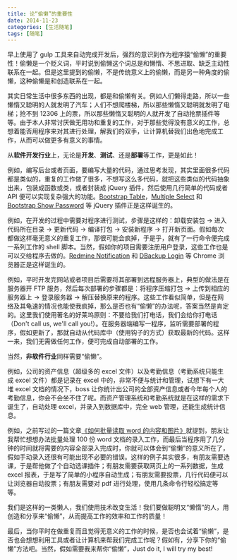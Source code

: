 ```yaml
---
title: 论“偷懒”的重要性
date: 2014-11-23
categories: [生活随笔]
tags: [随笔]
---
```


早上使用了 gulp 工具来自动完成开发后，强烈的意识到作为程序猿“偷懒”的重要性！偷懒是一个贬义词，平时说到偷懒这个词总是和懒惰、不思进取、缺乏主动性联系在一起。但是这里提到的偷懒，不是传统意义上的偷懒，而是另一种角度的偷懒，这种偷懒是和创造联系在一起。

其实日常生活中很多东西的出现，都是和偷懒有关。例如人们懒得走路，所以一些懒惰又聪明的人就发明了汽车；人们不想爬楼梯，所以那些懒惰又聪明就发明了电梯；抢不到 12306 上的票，所以那些懒惰又聪明的人就开发了自动抢票插件等等。由于本人非常讨厌做无用功和重复的工作，对于那些觉得没有意义的工作，总想着能否用程序来对其进行处理，解我们的双手，让计算机替我们出色地完成工作，从而可以做更多有意义的事情。

从**软件开发行业**上，无论是**开发**、**测试**、还是**部署**等工作，更是如此！

例如，编写后台或者页面，要编写大量的代码，通过思考发现，其实里面很多代码都是类似的，重复的工作做了很多，不想写这么多代码，就把这些类似的代码抽象出来，包装成函数或类，或者封装成 jQuery 插件，然后使用几行简单的代码或者 API 便可以实现复杂强大的功能。[Bootstrap Table](https://github.com/wenzhixin/bootstrap-table)，[Multiple Select](https://github.com/wenzhixin/multiple-select) 和 [Bootstrap Show Password](https://github.com/wenzhixin/bootstrap-show-password) 等 jQuery 插件正是这样诞生的。

例如，在开发的过程中需要对程序进行测试，步骤是这样的：卸载安装包 -> 进入代码所在目录 -> 更新代码 -> 编译打包 -> 安装新程序 -> 打开新页面。假如每次都做这样毫无意义的重复工作，那很可能会疯掉，于是乎，就有了一行命令便完成一系列工作的 shell 脚本。当然，假如你的项目需要注册用户登录，这些工作也是可以交给程序去做的。[Redmine Notification](https://github.com/wenzhixin/scutech-redmine) 和 [DBackup Login](https://github.com/wenzhixin/scutech-dbackup-login) 等 Chrome 浏览器正是这样诞生的。

例如，平时开发完网站或者项目后需要将其部署到远程服务器上，典型的做法是在服务器开 FTP 服务，然后每次部署的步骤都是：将程序压缩打包 -> 上传到相应的服务器上 -> 登录服务器 -> 解压替换原来的程序。这些工作看似简单，但是在网络及其龟速的情况也能使我疯掉，那么是否也有“偷懒”的办法呢，答案当然是肯定的。这里我们使用著名的好莱坞原则：不要给我们打电话，我们会给你打电话（Don't call us, we'll call you!）。在服务器端编写一程序，监听需要部署的程序，假如更新了，那就自动从代码库中（使用钩子的方式）获取最新的代码。这样一来，我们无需做任何工作，便可完成自动部署的工作。

当然，**非软件行业**同样需要“偷懒”。

例如，公司的资产信息（超级多的 excel 文件）以及考勤信息（考勤系统只能生成 excel 文件）都是记录在 excel 中的，非常不便与统计和管理，试想下有一大堆 excel 文档的情况下，boss 让你统计出公司的全部资产信息或者今年每个人的考勤信息，你会不会坐不住了呢。而资产管理系统和考勤系统就是在这样的需求下诞生了，自动处理 excel，并录入到数据库中，完全 web 管理，还能生成统计信息。

例如，之前写过的一篇文章[《如何批量读取 word 的内容和图片》](http://wenzhixin.net.cn/2014/09/21/node-docx)就提到，朋友让我帮忙想想办法批量处理 100 份 word 文档的录入工作，而最后当程序用了几分钟的时间就将需要的内容全部录入完成时，你就可以体会到“偷懒”的意义所在了，假如手动录入还很有可能出现不必要的错误。这样的例子其实很多，有朋友需要选课，于是帮他做了个自动选课插件；有朋友需要获取网页上的一系列数据，生成 excel 报表，于是写了简单的小程序自动生成；有朋友需要投票，几行代码便可以让浏览器自动投票；有朋友需要对 pdf 进行处理，使用几条命令行轻松搞定等等。

我们是这样的一类懒人，我们使用技术改变生活！我们要做聪明又“懒惰”的人，用创造和分享来“偷懒”，从而提高工作的效率和工作的质量！

最后，当你平时在做重复而且觉得无意义的工作的时候，是否也会试着“偷懒”，是否也会想想利用工具或者让计算机来帮我们完成工作呢？假如有，分享下你的“偷懒”方法吧。当然，假如需要我来帮你“偷懒”，Just do it, I will try my best!
